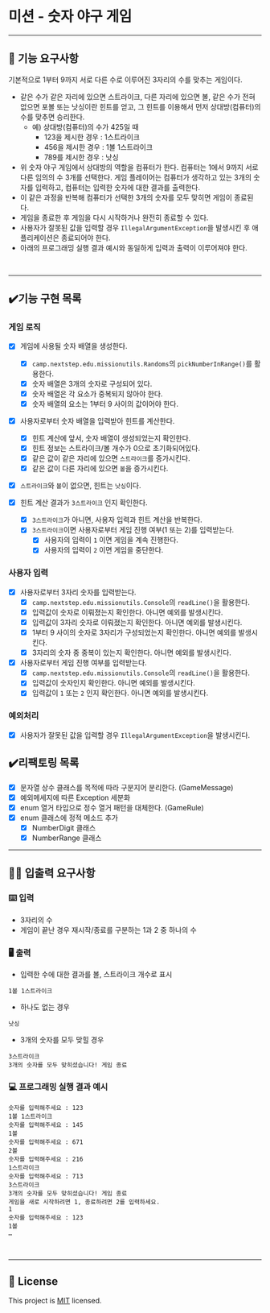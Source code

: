 # 미션 - 숫자 야구 게임

---

## 🚀 기능 요구사항

기본적으로 1부터 9까지 서로 다른 수로 이루어진 3자리의 수를 맞추는 게임이다.

- 같은 수가 같은 자리에 있으면 스트라이크, 다른 자리에 있으면 볼, 같은 수가 전혀 없으면 포볼 또는 낫싱이란 힌트를 얻고, 그 힌트를 이용해서 먼저 상대방(컴퓨터)의 수를 맞추면 승리한다.
  - 예) 상대방(컴퓨터)의 수가 425일 때
    - 123을 제시한 경우 : 1스트라이크
    - 456을 제시한 경우 : 1볼 1스트라이크
    - 789를 제시한 경우 : 낫싱
- 위 숫자 야구 게임에서 상대방의 역할을 컴퓨터가 한다. 컴퓨터는 1에서 9까지 서로 다른 임의의 수 3개를 선택한다. 게임 플레이어는 컴퓨터가 생각하고 있는 3개의 숫자를 입력하고, 컴퓨터는 입력한 숫자에 대한 결과를 출력한다.
- 이 같은 과정을 반복해 컴퓨터가 선택한 3개의 숫자를 모두 맞히면 게임이 종료된다.
- 게임을 종료한 후 게임을 다시 시작하거나 완전히 종료할 수 있다.
- 사용자가 잘못된 값을 입력할 경우 `IllegalArgumentException`을 발생시킨 후 애플리케이션은 종료되어야 한다.
- 아래의 프로그래밍 실행 결과 예시와 동일하게 입력과 출력이 이루어져야 한다.

<br>

---
## ✔️기능 구현 목록
### 게임 로직
- [x] 게임에 사용될 숫자 배열을 생성한다.
  - [x] `camp.nextstep.edu.missionutils.Randoms`의 `pickNumberInRange()`를 활용한다.
  - [x] 숫자 배열은 3개의 숫자로 구성되어 있다.
  - [x] 숫자 배열은 각 요소가 중복되지 않아야 한다.
  - [x] 숫자 배열의 요소는 1부터 9 사이의 값이어야 한다.

- [x] 사용자로부터 숫자 배열을 입력받아 힌트를 계산한다.
  - [x] 힌트 계산에 앞서, 숫자 배열이 생성되었는지 확인한다.
  - [x] 힌트 정보는 스트라이크/볼 개수가 0으로 초기화되어있다.
  - [x] 같은 값이 같은 자리에 있으면 `스트라이크`를 증가시킨다.
  - [x] 같은 값이 다른 자리에 있으면 `볼`을 증가시킨다.
  
- [x] `스트라이크`와 `볼`이 없으면, 힌트는 `낫싱`이다.

- [x] 힌트 계산 결과가 `3스트라이크` 인지 확인한다.
  - [x] `3스트라이크`가 아니면, 사용자 입력과 힌트 계산을 반복한다.
  - [x] `3스트라이크`이면 사용자로부터 게임 진행 여부(1 또는 2)를 입력받는다.
    - [x] 사용자의 입력이 `1` 이면 게임을 계속 진행한다.
    - [x] 사용자의 입력이 `2` 이면 게임을 중단한다.

### 사용자 입력
- [x] 사용자로부터 3자리 숫자를 입력받는다.
  - [x] `camp.nextstep.edu.missionutils.Console`의 `readLine()`을 활용한다.
  - [x] 입력값이 숫자로 이뤄졌는지 확인한다. 아니면 예외를 발생시킨다.
  - [x] 입력값이 3자리 숫자로 이뤄졌는지 확인한다. 아니면 예외를 발생시킨다.
  - [x] 1부터 9 사이의 숫자로 3자리가 구성되었는지 확인한다. 아니면 예외를 발생시킨다.
  - [x] 3자리의 숫자 중 중복이 있는지 확인한다. 아니면 예외를 발생시킨다.

- [x] 사용자로부터 게임 진행 여부를 입력받는다.
  - [x] `camp.nextstep.edu.missionutils.Console`의 `readLine()`을 활용한다.
  - [x] 입력값이 숫자인지 확인한다. 아니면 예외를 발생시킨다.
  - [x] 입력값이 `1` 또는 `2` 인지 확인한다. 아니면 예외를 발생시킨다.

### 예외처리
- [x] 사용자가 잘못된 값을 입력할 경우 `IllegalArgumentException`을 발생시킨다.


## ✔️리팩토링 목록
- [x] 문자열 상수 클래스를 목적에 따라 구분지어 분리한다. (GameMessage)
- [x] 예외메세지에 따른 Exception 세분화
- [x] enum 열거 타입으로 정수 열거 패턴을 대체한다. (GameRule)
- [x] enum 클래스에 정적 메소드 추가
  - [x] NumberDigit 클래스
  - [x] NumberRange 클래스

---

## ✍🏻 입출력 요구사항

### ⌨️ 입력

- 3자리의 수
- 게임이 끝난 경우 재시작/종료를 구분하는 1과 2 중 하나의 수

### 🖥 출력

- 입력한 수에 대한 결과를 볼, 스트라이크 개수로 표시

```
1볼 1스트라이크
```

- 하나도 없는 경우

```
낫싱
```

- 3개의 숫자를 모두 맞힐 경우

```
3스트라이크
3개의 숫자를 모두 맞히셨습니다! 게임 종료
```

### 💻 프로그래밍 실행 결과 예시

```
숫자를 입력해주세요 : 123
1볼 1스트라이크
숫자를 입력해주세요 : 145
1볼 
숫자를 입력해주세요 : 671
2볼 
숫자를 입력해주세요 : 216
1스트라이크 
숫자를 입력해주세요 : 713
3스트라이크 
3개의 숫자를 모두 맞히셨습니다! 게임 종료
게임을 새로 시작하려면 1, 종료하려면 2를 입력하세요.
1
숫자를 입력해주세요 : 123
1볼
… 
```

<br>

---

## 📝 License

This project is [MIT](https://github.com/woowacourse/java-baseball-precourse/blob/master/LICENSE) licensed.
